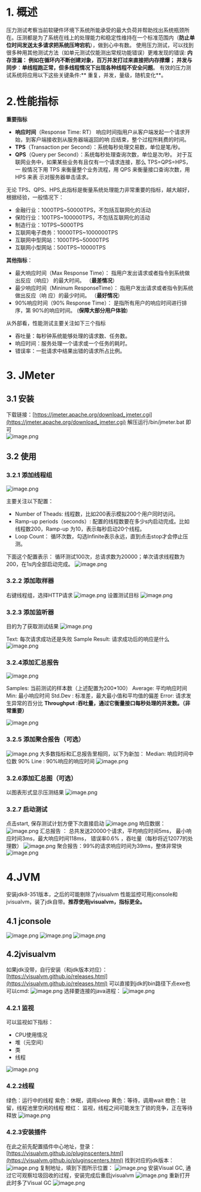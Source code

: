 #  1. 概述
压力测试考察当前软硬件环境下系统所能承受的最大负荷并帮助找出系统瓶颈所在。压测都是为了系统在线上的处理能力和稳定性维持在一个标准范围内（**防止单位时间发送太多请求把系统压垮宕机**），做到心中有数。 使用压力测试，可以找到很多种用其他测试方法（如单元测试仅能测出常规功能错误）更难发现的错误: 
**内存泄漏： 例如在循环内不断创建对象，百万并发打过来直接把内存撑爆；**
**并发与同步**：**单线程跑正常，但多线程情况下出现各种线程不安全问题**。
 有效的压力测试系统将应用以下这些关键条件:** 重复，并发，量级，随机变化**。

# 2.性能指标
**重要指标**

-  **响应时间**（Response Time: RT） 响应时间指用户从客户端发起一个请求开始，到客户端接收到从服务器端返回的响 应结束，整个过程所耗费的时间。 
- **TPS**（Transaction per Second）：系统每秒处理交易数，单位是笔/秒。 
- **QPS**（Query per Second）：系统每秒处理查询次数，单位是次/秒。 对于互联网业务中，如果某些业务有且仅有一个请求连接，那么 TPS=QPS=HPS，一 般情况下用 TPS 来衡量整个业务流程，用 QPS 来衡量接口查询次数，用 HPS 来表 示对服务器单击请求。 

无论 TPS、QPS、HPS,此指标是衡量系统处理能力非常重要的指标，越大越好，根据经验，一般情况下： 

- 金融行业：1000TPS~50000TPS，不包括互联网化的活动 
- 保险行业：100TPS~100000TPS，不包括互联网化的活动 
- 制造行业：10TPS~5000TPS 
- 互联网电子商务：10000TPS~1000000TPS 
- 互联网中型网站：1000TPS~50000TPS 
- 互联网小型网站：500TPS~10000TPS 

**其他指标**：

- 最大响应时间（Max Response Time）： 指用户发出请求或者指令到系统做出反应（响应） 的最大时间。 （**最差情况**）
- 最少响应时间（Mininum ResponseTime）： 指用户发出请求或者指令到系统做出反应（响 应）的最少时间。 （**最好情况**）
- 90%响应时间（90% Response Time）： 是指所有用户的响应时间进行排序，第 90%的响应时间。 (**保障大部分用户体验**)

从外部看，性能测试主要关注如下三个指标

- 吞吐量：每秒钟系统能够处理的请求数、任务数。 
- 响应时间：服务处理一个请求或一个任务的耗时。
-  错误率：一批请求中结果出错的请求所占比例。  
# 3. JMeter  
## 3.1 安装
 下载链接：[https://jmeter.apache.org/download_jmeter.cgi](https://jmeter.apache.org/download_jmeter.cgi)
 解压运行/bin/jmeter.bat 即可  
![image.png](https://cdn.nlark.com/yuque/0/2024/png/34372585/1711106832883-301ff703-2459-4488-96ad-72b9e94f8c80.png#averageHue=%23f9f7f6&clientId=uee3e001c-c146-4&from=paste&height=459&id=ufab671c9&originHeight=459&originWidth=649&originalType=binary&ratio=1&rotation=0&showTitle=false&size=50353&status=done&style=none&taskId=u1ed00ab4-1823-4061-8612-73605c5a9e1&title=&width=649)
## 3.2 使用

### 3.2.1 添加线程组
![image.png](https://cdn.nlark.com/yuque/0/2024/png/34372585/1711106986721-69615139-80d0-41bb-a7cd-42353118ae00.png#averageHue=%233e4348&clientId=uee3e001c-c146-4&from=paste&height=324&id=u1c66f132&originHeight=324&originWidth=899&originalType=binary&ratio=1&rotation=0&showTitle=false&size=29146&status=done&style=none&taskId=u001045a0-3783-4ded-ac54-4efd0dae70e&title=&width=899)

主要关注以下配置：

- Number of Theads: 线程数，比如200表示模拟200个用户同时访问。
- Ramp-up periods（seconds）: 配置的线程数要在多少s内启动完成。比如线程数200，Ramp-up 为10，表示每秒启动20个线程。
- Loop Count： 循环次数，勾选Infinite表示永远，直到点击stop才会停止压测。

下面这个配置表示：
循环测试100次，总请求数为20000；单次请求线程数为200，在1s内全部启动完成。
![image.png](https://cdn.nlark.com/yuque/0/2024/png/34372585/1711107363370-6b81106e-7bca-4c54-a1a2-e4c2ffc5ad88.png#averageHue=%233d4143&clientId=uee3e001c-c146-4&from=paste&height=350&id=uee870bb4&originHeight=350&originWidth=844&originalType=binary&ratio=1&rotation=0&showTitle=false&size=24899&status=done&style=none&taskId=u427f45ee-c7f2-4379-b6bd-2404c10ce75&title=&width=844)
### 3.2.2 添加取样器
右键线程组，选择HTTP请求
![image.png](https://cdn.nlark.com/yuque/0/2024/png/34372585/1711107535069-56c62399-e522-4bc6-9102-805eb3bd629f.png#averageHue=%233e454e&clientId=uee3e001c-c146-4&from=paste&height=185&id=uc9a46fa3&originHeight=185&originWidth=629&originalType=binary&ratio=1&rotation=0&showTitle=false&size=18795&status=done&style=none&taskId=u07fad979-14d4-4c29-a7da-5c3cbd83af4&title=&width=629)
设置测试目标
![image.png](https://cdn.nlark.com/yuque/0/2024/png/34372585/1711107714694-8ee9a8b8-2ad1-43c7-8e79-c846d7cf0d7d.png#averageHue=%233c4043&clientId=uee3e001c-c146-4&from=paste&height=366&id=u635d4286&originHeight=366&originWidth=1147&originalType=binary&ratio=1&rotation=0&showTitle=false&size=30473&status=done&style=none&taskId=u28e37c28-e1a3-466b-899e-7a7496acd42&title=&width=1147)


### 3.2.3 添加监听器
目的为了获取测试结果
![image.png](https://cdn.nlark.com/yuque/0/2024/png/34372585/1711107756077-3c37fb32-2ff2-4916-a2a9-cc7a2baf4fd9.png#averageHue=%233d4349&clientId=uee3e001c-c146-4&from=paste&height=382&id=uf0595cbc&originHeight=382&originWidth=695&originalType=binary&ratio=1&rotation=0&showTitle=false&size=36904&status=done&style=none&taskId=u380de212-9455-4dfb-9453-9bc9f8d6012&title=&width=695)

Text: 每次请求成功还是失败
Sample Result: 请求成功后的响应是什么
![image.png](https://cdn.nlark.com/yuque/0/2024/png/34372585/1711107983804-a6eb4ff1-339e-4d34-9055-1fe85813efdc.png#averageHue=%233c4042&clientId=uee3e001c-c146-4&from=paste&height=528&id=u7481bdde&originHeight=528&originWidth=1273&originalType=binary&ratio=1&rotation=0&showTitle=false&size=63968&status=done&style=none&taskId=u413a995d-4493-4c91-a943-6c26d0fd0ea&title=&width=1273)

### 3.2.4添加汇总报告

![image.png](https://cdn.nlark.com/yuque/0/2024/png/34372585/1711108097012-0558216d-447a-4bc5-b4a5-822ef91ebf6f.png#averageHue=%233e4348&clientId=uee3e001c-c146-4&from=paste&height=483&id=ue546f93b&originHeight=483&originWidth=678&originalType=binary&ratio=1&rotation=0&showTitle=false&size=62086&status=done&style=none&taskId=uceeff9e0-28ba-4e53-b1bb-abb27602dc2&title=&width=678)

Samples: 当前测试的样本数（上述配置为200*100）
Average: 平均响应时间
Min: 最小响应时间
Std.Dev : 标准差，最大最小值和平均值的偏差
Error:  请求发生异常的百分比
**Throughput :吞吐量，通过它衡量接口每秒处理的并发数。（非常重要）**

![image.png](https://cdn.nlark.com/yuque/0/2024/png/34372585/1711108132441-c3fd4bb5-7eac-4bae-9b6f-16fe3adc2ddd.png#averageHue=%233e4244&clientId=uee3e001c-c146-4&from=paste&height=268&id=u0878320f&originHeight=268&originWidth=1269&originalType=binary&ratio=1&rotation=0&showTitle=false&size=49976&status=done&style=none&taskId=ufe878d90-1ccb-439a-80dc-be92edfe5df&title=&width=1269)
### 3.2.5 添加聚合报告（可选）
![image.png](https://cdn.nlark.com/yuque/0/2024/png/34372585/1711108445895-0869ba96-753f-468b-a94b-fddab31b57b1.png#averageHue=%233d4248&clientId=uee3e001c-c146-4&from=paste&height=318&id=u25dfa45f&originHeight=318&originWidth=797&originalType=binary&ratio=1&rotation=0&showTitle=false&size=33389&status=done&style=none&taskId=u48c0da1d-7ba5-40c3-9205-1148669d1f4&title=&width=797)
大多数指标和汇总报告里相同，以下为新加：
Median:  响应时间中位数
90% Line : 90%响应的响应时间
![image.png](https://cdn.nlark.com/yuque/0/2024/png/34372585/1711108481388-2c2b86d1-71a6-4e91-8c79-5e4227b774af.png#averageHue=%233f4345&clientId=uee3e001c-c146-4&from=paste&height=216&id=u973796e2&originHeight=216&originWidth=1022&originalType=binary&ratio=1&rotation=0&showTitle=false&size=19865&status=done&style=none&taskId=u6728f148-216d-4f77-b9d3-86b4c9c3bc1&title=&width=1022)
### 3.2.6添加汇总图（可选）
以图表形式显示压测结果
![image.png](https://cdn.nlark.com/yuque/0/2024/png/34372585/1711108741083-6b0ea77c-7e15-42cc-8b16-f27e20617689.png#averageHue=%233e4349&clientId=uee3e001c-c146-4&from=paste&height=411&id=u8075b550&originHeight=411&originWidth=679&originalType=binary&ratio=1&rotation=0&showTitle=false&size=40785&status=done&style=none&taskId=ub08fb1e5-6145-42f1-9e98-b7e1e939c43&title=&width=679)
### 3.2.7 启动测试
点击start, 保存测试计划方便下次直接启动
![image.png](https://cdn.nlark.com/yuque/0/2024/png/34372585/1711108872774-7e708137-dacf-45e8-b826-cf16196c1825.png#averageHue=%233f4347&clientId=uee3e001c-c146-4&from=paste&height=270&id=u87c8a5c0&originHeight=270&originWidth=879&originalType=binary&ratio=1&rotation=0&showTitle=false&size=41786&status=done&style=none&taskId=u6174bd2c-f950-4c90-ac9d-d9ee5fa8be3&title=&width=879)
响应数据：
![image.png](https://cdn.nlark.com/yuque/0/2024/png/34372585/1711109340692-8535c3cd-fa9e-4665-8432-59e886c450cb.png#averageHue=%233e4245&clientId=uee3e001c-c146-4&from=paste&height=517&id=uaeb52cfa&originHeight=517&originWidth=1279&originalType=binary&ratio=1&rotation=0&showTitle=false&size=104189&status=done&style=none&taskId=ueb9919b5-076c-4617-b68f-0441af5a8d2&title=&width=1279)
汇总报告 ：
总共发送20000个请求，平均响应时间5ms， 最小响应时间3ms，最大响应时间118ms， 错误率0.6% ，吞吐量（每秒将近12077的处理数）
![image.png](https://cdn.nlark.com/yuque/0/2024/png/34372585/1711109407864-7fb8277c-c685-4208-aef0-47b3cb478f92.png#averageHue=%233f4346&clientId=uee3e001c-c146-4&from=paste&height=250&id=u242e7b00&originHeight=250&originWidth=2054&originalType=binary&ratio=1&rotation=0&showTitle=false&size=38067&status=done&style=none&taskId=u862407f1-3c3e-4b6d-a952-4b5932c439a&title=&width=2054)
聚合报告：99%的请求响应时间为39ms，整体非常快
![image.png](https://cdn.nlark.com/yuque/0/2024/png/34372585/1711109651609-1959ed8e-cba1-4dbe-9ce8-8c646e834d26.png#averageHue=%233f4345&clientId=uae2384d0-ed6c-4&from=paste&height=295&id=uad216103&originHeight=295&originWidth=1258&originalType=binary&ratio=1&rotation=0&showTitle=false&size=44043&status=done&style=none&taskId=u223c3f41-1a06-4a44-b2fa-ad9a9c1c327&title=&width=1258)
# 4.JVM
安装jdk8-351版本，之后的可能剔除了jvisualvm
性能监控可用jconsole和jvisualvm，装了jdk自带。**推荐使用jvisualvm，指标更全。**
## 4.1 jconsole
![image.png](https://cdn.nlark.com/yuque/0/2024/png/34372585/1711118068373-08ccc2af-5288-4ca1-8254-49ad6b58908c.png#averageHue=%231c1c1c&clientId=u9ae9ba52-f9fe-4&from=paste&height=63&id=u2206eabd&originHeight=63&originWidth=211&originalType=binary&ratio=1&rotation=0&showTitle=false&size=1785&status=done&style=none&taskId=ub73409d7-f61f-4fa2-9178-aae6cf7b3d3&title=&width=211)
![image.png](https://cdn.nlark.com/yuque/0/2024/png/34372585/1711118239914-6a2d6f5f-3eca-4438-9879-efbad582d991.png#averageHue=%23ede9e8&clientId=u9ae9ba52-f9fe-4&from=paste&height=471&id=u5a5f0e63&originHeight=471&originWidth=385&originalType=binary&ratio=1&rotation=0&showTitle=false&size=36966&status=done&style=none&taskId=ufc848830-72c2-4bc8-bff3-9be8da89b10&title=&width=385)
![image.png](https://cdn.nlark.com/yuque/0/2024/png/34372585/1711118305426-b7f4a185-3b3e-4953-8129-4d4a6713f1ea.png#averageHue=%23f7f7f7&clientId=u9ae9ba52-f9fe-4&from=paste&height=700&id=u597a516f&originHeight=700&originWidth=862&originalType=binary&ratio=1&rotation=0&showTitle=false&size=63020&status=done&style=none&taskId=ue1a3947a-0250-422a-9c58-294a372e0ff&title=&width=862)
## 4.2jvisualvm
如果jdk没带，自行安装（和jdk版本对应）：[https://visualvm.github.io/releases.html](https://visualvm.github.io/releases.html)
可以直接到jdk的bin路径下点exe也可以cmd:
![image.png](https://cdn.nlark.com/yuque/0/2024/png/34372585/1711118363761-a1c2cade-507e-4c40-a89e-cc1452e6d419.png#averageHue=%23161515&clientId=u9ae9ba52-f9fe-4&from=paste&height=148&id=u34860454&originHeight=148&originWidth=723&originalType=binary&ratio=1&rotation=0&showTitle=false&size=10889&status=done&style=none&taskId=u356adbaf-0d36-4cad-b484-db8a53ddf3d&title=&width=723)
选择要连接的java进程：
![image.png](https://cdn.nlark.com/yuque/0/2024/png/34372585/1711118530037-2001728b-01fa-437d-a21e-9003b9d8ce78.png#averageHue=%23f6f4f3&clientId=u864ba30d-e864-4&from=paste&height=557&id=u45c71fe5&originHeight=557&originWidth=1239&originalType=binary&ratio=1&rotation=0&showTitle=false&size=86425&status=done&style=none&taskId=uc3f6fcf3-d65f-46cd-8eb2-04f36aaee73&title=&width=1239)

### 4.2.1 监视
可以监视如下指标：

- CPU使用情况
- 堆（元空间）
- 类
- 线程

![image.png](https://cdn.nlark.com/yuque/0/2024/png/34372585/1711118583677-a8338d17-bde7-4f5b-9899-eead56f69fce.png#averageHue=%23f5f3f0&clientId=u864ba30d-e864-4&from=paste&height=1269&id=ud883816a&originHeight=1269&originWidth=1240&originalType=binary&ratio=1&rotation=0&showTitle=false&size=174447&status=done&style=none&taskId=u24319a94-7f59-429b-adb1-0c9c4dddbec&title=&width=1240)
### 4.2.2线程
绿色：运行中的线程
紫色：休眠，调用sleep
黄色：等待，调用wait
橙色：驻留，线程池里空闲的线程
橙红： 监视，线程之间可能发生了锁的竞争，正在等待释放
![image.png](https://cdn.nlark.com/yuque/0/2024/png/34372585/1711118866524-44481b70-f3ba-49cc-9c69-138b74af49c3.png#averageHue=%23f3e1cf&clientId=u864ba30d-e864-4&from=paste&height=1319&id=uab83a951&originHeight=1319&originWidth=1257&originalType=binary&ratio=1&rotation=0&showTitle=false&size=193217&status=done&style=none&taskId=u757f2a2c-744d-436e-99cd-58226525a98&title=&width=1257)
### 4.2.3安装插件
在此之前先配置插件中心地址，登录：[https://visualvm.github.io/pluginscenters.html](https://visualvm.github.io/pluginscenters.html)
找到对应的jdk版本：
![image.png](https://cdn.nlark.com/yuque/0/2024/png/34372585/1711119901066-7a0b1e6f-bef2-4ac6-94a4-097bdb316876.png#averageHue=%23e3cdaa&clientId=u049169c6-ac3c-4&from=paste&height=285&id=ub8ed907f&originHeight=285&originWidth=916&originalType=binary&ratio=1&rotation=0&showTitle=false&size=35611&status=done&style=none&taskId=ua7838469-06f3-4333-859f-8a06a2bab8c&title=&width=916)
复制地址，填到下图所示位置：
![image.png](https://cdn.nlark.com/yuque/0/2024/png/34372585/1711119759018-7ec7ad29-538b-40e5-a487-ebff17c3a00f.png#averageHue=%23f0eeee&clientId=u049169c6-ac3c-4&from=paste&height=477&id=uf0b4768b&originHeight=477&originWidth=873&originalType=binary&ratio=1&rotation=0&showTitle=false&size=36975&status=done&style=none&taskId=u061d7ca8-7ee2-4ed8-a3a9-7f0b0f78859&title=&width=873)
安装Visual GC, 通过它可观察垃圾回收的过程，安装完成后重启jvisualvm
![image.png](https://cdn.nlark.com/yuque/0/2024/png/34372585/1711120005562-9e0e2c4f-de8e-4732-813c-875c366dc3ed.png#averageHue=%23f1efef&clientId=u049169c6-ac3c-4&from=paste&height=373&id=ua120a14f&originHeight=373&originWidth=618&originalType=binary&ratio=1&rotation=0&showTitle=false&size=36471&status=done&style=none&taskId=u9d1ca3ad-8a88-4dca-8fab-46a88f02355&title=&width=618)
重新打开此时多了Visual GC
![image.png](https://cdn.nlark.com/yuque/0/2024/png/34372585/1711120195798-a2e5628b-ee60-49bd-b804-fdcfa2f91c21.png#averageHue=%23f6f3ed&clientId=u049169c6-ac3c-4&from=paste&height=702&id=u4fccb88b&originHeight=702&originWidth=1255&originalType=binary&ratio=1&rotation=0&showTitle=false&size=91677&status=done&style=none&taskId=ufc8c9bfd-992f-4acf-86f6-9c82488bb91&title=&width=1255)
